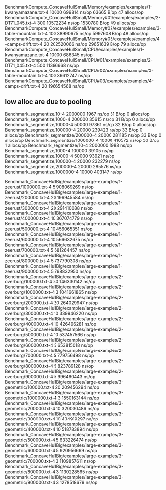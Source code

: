 BenchmarkCompute_ConcaveHullSmall/Memory/examples/examples/1-kwanyamazane.txt-4         	   10000	    699814 ns/op	   63665 B/op	      47 allocs/op
BenchmarkCompute_ConcaveHullSmall/Memory#01/examples/examples/2-DT71_045.txt-4          	     300	  10572234 ns/op	 1530780 B/op	      49 allocs/op
BenchmarkCompute_ConcaveHullSmall/Memory#02/examples/examples/3-table-mountain.txt-4    	     100	  38990675 ns/op	 5997608 B/op	      48 allocs/op
BenchmarkCompute_ConcaveHullSmall/Memory#03/examples/examples/4-camps-drift.txt-4       	      20	 202520066 ns/op	29651639 B/op	      79 allocs/op
BenchmarkCompute_ConcaveHullSmall/CPU/examples/examples/1-kwanyamazane.txt-4         	   10000	    686345 ns/op
BenchmarkCompute_ConcaveHullSmall/CPU#01/examples/examples/2-DT71_045.txt-4          	     500	  11396668 ns/op
BenchmarkCompute_ConcaveHullSmall/CPU#02/examples/examples/3-table-mountain.txt-4    	     100	  36612747 ns/op
BenchmarkCompute_ConcaveHullSmall/CPU#03/examples/examples/4-camps-drift.txt-4       	      20	 196654568 ns/op
## low alloc are due to pooling
Benchmark_segmentize/10-4         	 2000000	      1967 ns/op	      31 B/op	       0 allocs/op
Benchmark_segmentize/1000-4       	  200000	     35615 ns/op	      31 B/op	       0 allocs/op
Benchmark_segmentize/10000-4      	   50000	     97361 ns/op	      32 B/op	       0 allocs/op
Benchmark_segmentize/100000-4     	   20000	    239423 ns/op	      33 B/op	       0 allocs/op
Benchmark_segmentize/200000-4     	   20000	    281185 ns/op	      33 B/op	       0 allocs/op
Benchmark_segmentize/1000000-4    	   10000	    410572 ns/op	      36 B/op	       1 allocs/op
Benchmark_segmentize/10-4         	 2000000	      1988 ns/op
Benchmark_segmentize/1000-4       	  100000	     39105 ns/op
Benchmark_segmentize/10000-4      	   50000	     93921 ns/op
Benchmark_segmentize/100000-4     	   20000	    232279 ns/op
Benchmark_segmentize/200000-4     	   20000	    285576 ns/op
Benchmark_segmentize/1000000-4    	   10000	    403147 ns/op




Benchmark_ConcaveHullBig/examples/large-examples/1-zeerust/1000000.txt-4         	       5	 908069269 ns/op
Benchmark_ConcaveHullBig/examples/large-examples/1-zeerust/200000.txt-4          	      20	 196945584 ns/op
Benchmark_ConcaveHullBig/examples/large-examples/1-zeerust/300000.txt-4          	      20	 291410088 ns/op
Benchmark_ConcaveHullBig/examples/large-examples/1-zeerust/400000.txt-4          	      10	 367074779 ns/op
Benchmark_ConcaveHullBig/examples/large-examples/1-zeerust/500000.txt-4          	      10	 456065351 ns/op
Benchmark_ConcaveHullBig/examples/large-examples/1-zeerust/600000.txt-4          	      10	 566632675 ns/op
Benchmark_ConcaveHullBig/examples/large-examples/1-zeerust/700000.txt-4          	       5	 681264457 ns/op
Benchmark_ConcaveHullBig/examples/large-examples/1-zeerust/800000.txt-4          	       5	 737790308 ns/op
Benchmark_ConcaveHullBig/examples/large-examples/1-zeerust/900000.txt-4          	       5	 798832950 ns/op
Benchmark_ConcaveHullBig/examples/large-examples/2-overburg/100000.txt-4         	      30	 146330142 ns/op
Benchmark_ConcaveHullBig/examples/large-examples/2-overburg/1000000.txt-4        	       3	1041661865 ns/op
Benchmark_ConcaveHullBig/examples/large-examples/2-overburg/200000.txt-4         	      20	 264029947 ns/op
Benchmark_ConcaveHullBig/examples/large-examples/2-overburg/300000.txt-4         	      10	 339946220 ns/op
Benchmark_ConcaveHullBig/examples/large-examples/2-overburg/400000.txt-4         	      10	 426496281 ns/op
Benchmark_ConcaveHullBig/examples/large-examples/2-overburg/500000.txt-4         	      10	 537457566 ns/op
Benchmark_ConcaveHullBig/examples/large-examples/2-overburg/600000.txt-4         	       5	 653815018 ns/op
Benchmark_ConcaveHullBig/examples/large-examples/2-overburg/700000.txt-4         	       5	 779756498 ns/op
Benchmark_ConcaveHullBig/examples/large-examples/2-overburg/800000.txt-4         	       5	 823789128 ns/op
Benchmark_ConcaveHullBig/examples/large-examples/2-overburg/900000.txt-4         	       5	 996460443 ns/op
Benchmark_ConcaveHullBig/examples/large-examples/3-geometric/100000.txt-4        	      20	 209456294 ns/op
Benchmark_ConcaveHullBig/examples/large-examples/3-geometric/1000000.txt-4       	       3	1550163144 ns/op
Benchmark_ConcaveHullBig/examples/large-examples/3-geometric/200000.txt-4        	      10	 320030486 ns/op
Benchmark_ConcaveHullBig/examples/large-examples/3-geometric/300000.txt-4        	      10	 434919297 ns/op
Benchmark_ConcaveHullBig/examples/large-examples/3-geometric/400000.txt-4        	      10	 518783894 ns/op
Benchmark_ConcaveHullBig/examples/large-examples/3-geometric/500000.txt-4        	       5	 633226474 ns/op
Benchmark_ConcaveHullBig/examples/large-examples/3-geometric/600000.txt-4        	       5	 920956669 ns/op
Benchmark_ConcaveHullBig/examples/large-examples/3-geometric/700000.txt-4        	       3	1109857611 ns/op
Benchmark_ConcaveHullBig/examples/large-examples/3-geometric/800000.txt-4        	       3	1130228565 ns/op
Benchmark_ConcaveHullBig/examples/large-examples/3-geometric/900000.txt-4        	       3	1278518679 ns/op
